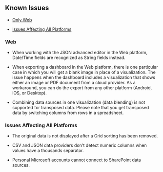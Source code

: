 ## Known Issues

  - [Only Web](#web)

  - [Issues Affecting All Platforms](#issues-all-platforms)

<a name='web'></a>
### Web

  - When working with the JSON advanced editor in the Web platform,
    Date/Time fields are recognized as String fields instead.

  - When exporting a dashboard in the Web platform, there is one
    particular case in which you will get a blank image in place of a
    visualization. The issue happens when the dashboard includes a
    visualization that shows either an image or PDF document from a
    cloud provider. As a workaround, you can do the export from any
    other platform (Android, iOS, or Desktop).

  - Combining data sources in one visualization (data blending) is not
    supported for transposed data. Please note that you get transposed
    data by switching columns from rows in a spreadsheet.

<a name='issues-all-platforms'></a>
### Issues Affecting All Platforms

- The original data is not displayed after a Grid sorting has been removed.

- CSV and JSON data providers don't detect numeric columns when values have a thousands separator.

- Personal Microsoft accounts cannot connect to SharePoint data sources.